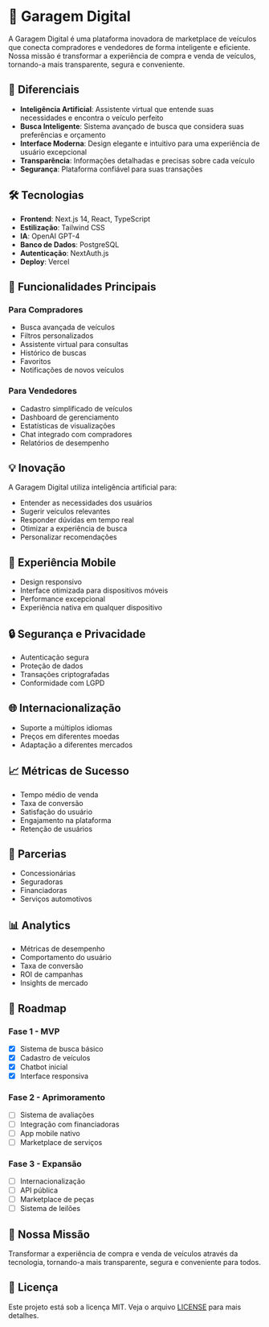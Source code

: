 # 🚗 Garagem Digital

A Garagem Digital é uma plataforma inovadora de marketplace de veículos que conecta compradores e vendedores de forma inteligente e eficiente. Nossa missão é transformar a experiência de compra e venda de veículos, tornando-a mais transparente, segura e conveniente.

## 🌟 Diferenciais

- **Inteligência Artificial**: Assistente virtual que entende suas necessidades e encontra o veículo perfeito
- **Busca Inteligente**: Sistema avançado de busca que considera suas preferências e orçamento
- **Interface Moderna**: Design elegante e intuitivo para uma experiência de usuário excepcional
- **Transparência**: Informações detalhadas e precisas sobre cada veículo
- **Segurança**: Plataforma confiável para suas transações

## 🛠️ Tecnologias

- **Frontend**: Next.js 14, React, TypeScript
- **Estilização**: Tailwind CSS
- **IA**: OpenAI GPT-4
- **Banco de Dados**: PostgreSQL
- **Autenticação**: NextAuth.js
- **Deploy**: Vercel

## 🚀 Funcionalidades Principais

### Para Compradores
- Busca avançada de veículos
- Filtros personalizados
- Assistente virtual para consultas
- Histórico de buscas
- Favoritos
- Notificações de novos veículos

### Para Vendedores
- Cadastro simplificado de veículos
- Dashboard de gerenciamento
- Estatísticas de visualizações
- Chat integrado com compradores
- Relatórios de desempenho

## 💡 Inovação

A Garagem Digital utiliza inteligência artificial para:
- Entender as necessidades dos usuários
- Sugerir veículos relevantes
- Responder dúvidas em tempo real
- Otimizar a experiência de busca
- Personalizar recomendações

## 📱 Experiência Mobile

- Design responsivo
- Interface otimizada para dispositivos móveis
- Performance excepcional
- Experiência nativa em qualquer dispositivo

## 🔒 Segurança e Privacidade

- Autenticação segura
- Proteção de dados
- Transações criptografadas
- Conformidade com LGPD

## 🌐 Internacionalização

- Suporte a múltiplos idiomas
- Preços em diferentes moedas
- Adaptação a diferentes mercados

## 📈 Métricas de Sucesso

- Tempo médio de venda
- Taxa de conversão
- Satisfação do usuário
- Engajamento na plataforma
- Retenção de usuários

## 🤝 Parcerias

- Concessionárias
- Seguradoras
- Financiadoras
- Serviços automotivos

## 📊 Analytics

- Métricas de desempenho
- Comportamento do usuário
- Taxa de conversão
- ROI de campanhas
- Insights de mercado

## 🎯 Roadmap

### Fase 1 - MVP
- [x] Sistema de busca básico
- [x] Cadastro de veículos
- [x] Chatbot inicial
- [x] Interface responsiva

### Fase 2 - Aprimoramento
- [ ] Sistema de avaliações
- [ ] Integração com financiadoras
- [ ] App mobile nativo
- [ ] Marketplace de serviços

### Fase 3 - Expansão
- [ ] Internacionalização
- [ ] API pública
- [ ] Marketplace de peças
- [ ] Sistema de leilões

## 🌟 Nossa Missão

Transformar a experiência de compra e venda de veículos através da tecnologia, tornando-a mais transparente, segura e conveniente para todos.


## 📄 Licença

Este projeto está sob a licença MIT. Veja o arquivo [LICENSE](LICENSE) para mais detalhes.
